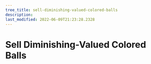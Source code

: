 ```yaml
---
tree_title: sell-diminishing-valued-colored-balls
description: 
last_modified: 2022-06-09T21:23:28.2328
---
```


# Sell Diminishing-Valued Colored Balls
